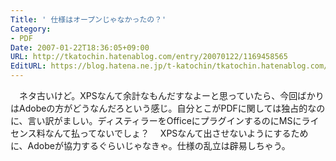 ```yaml
---
Title: ' 仕様はオープンじゃなかったの？'
Category:
- PDF
Date: 2007-01-22T18:36:05+09:00
URL: http://tkatochin.hatenablog.com/entry/20070122/1169458565
EditURL: https://blog.hatena.ne.jp/t-katochin/tkatochin.hatenablog.com/atom/entry/6653586347154755678
---
```


　ネタ古いけど。XPSなんて余計なもんだすなよーと思っていたら、今回ばかりはAdobeの方がどうなんだろという感じ。自分とこがPDFに関しては独占的なのに、言い訳がましい。ディスティラーをOfficeにプラグインするのにMSにライセンス料なんて払ってないでしょ？
　XPSなんて出させないようにするために、Adobeが協力するぐらいじゃなきゃ。仕様の乱立は辟易しちゃう。
